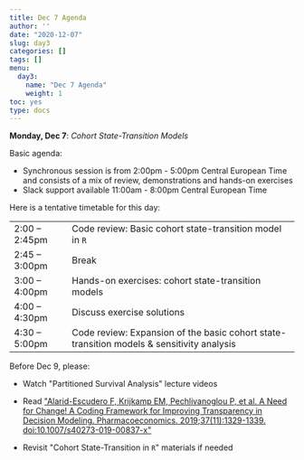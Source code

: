 ```yaml
---
title: Dec 7 Agenda
author: ''
date: "2020-12-07"
slug: day3
categories: []
tags: []
menu:
  day3:
    name: "Dec 7 Agenda"
    weight: 1
toc: yes
type: docs
---
```


**Monday, Dec 7**: *Cohort State-Transition Models*

Basic agenda:

- Synchronous session is from 2:00pm - 5:00pm Central European Time and consists of a mix of review, demonstrations and hands-on exercises
- Slack support available 11:00am - 8:00pm Central European Time

Here is a tentative timetable for this day:

|                            |            |
|--------------------------------------------|:------------------|
| 2:00 – 2:45pm | Code review: Basic cohort state-transition model in `R` |
| 2:45 – 3:00pm | Break  | 
| 3:00 – 4:00pm | Hands-on exercises: cohort state-transition models |
| 4:00 – 4:30pm | Discuss exercise solutions |
| 4:30 – 5:00pm | Code review: Expansion of the basic cohort state-transition models & sensitivity analysis  |

Before Dec 9, please:

- Watch "Partitioned Survival Analysis" lecture videos

- Read ["Alarid-Escudero F, Krijkamp EM, Pechlivanoglou P, et al. A Need for Change! A Coding Framework for Improving Transparency in Decision Modeling. Pharmacoeconomics. 2019;37(11):1329-1339. doi:10.1007/s40273-019-00837-x"](https://rdcu.be/bRP5h)

- Revisit "Cohort State-Transition in `R`" materials if needed

<!-- ## Synchronous session recording -->

<!-- ```{r, echo=F} -->
<!-- blogdown::shortcode("vimeo", "475724349") -->
<!-- ``` -->



 
